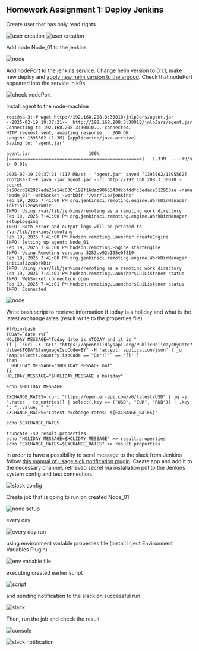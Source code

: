 ## Homework Assignment 1: Deploy Jenkins
Create user that has only read rights

![user creation](../19.Jenkins.Start/pictures/1.jpg)
![user creation](../19.Jenkins.Start/pictures/2.jpg)

Add node Node_01 to the jenkins

![node](../19.Jenkins.Start/pictures/3.jpg)

Add nodePort to the [jenkins service](https://github.com/Julie717/kubernetes/blob/14-kubernetes-application-deployment/jenkins-app/templates/service.yaml).
Change helm version to 0.1.1, make new deploy and [apply new helm version to the argocd](https://github.com/Julie717/argocd/blob/master/app/jenkins-app.yaml).
Check that nodePort appeared into the service in k9s

![check nodePort](../19.Jenkins.Start/pictures/4.jpg)

Install agent to the node-machine

```shell
root@sa-3:~# wget http://192.168.208.3:30010/jnlpJars/agent.jar
--2025-02-19 19:37:21--  http://192.168.208.3:30010/jnlpJars/agent.jar
Connecting to 192.168.208.3:30010... connected.
HTTP request sent, awaiting response... 200 OK
Length: 1395562 (1.3M) [application/java-archive]
Saving to: 'agent.jar'

agent.jar                      100%[=================================================>]   1.33M  --.-KB/s    in 0.01s

2025-02-19 19:37:21 (117 MB/s) - 'agent.jar' saved [1395562/1395562]
root@sa-3:~# java -jar agent.jar -url http://192.168.208.3:30010 -secret 5a50ccd262927eda25e14c030f192f16dad9065343dcbfddfc3edace512953ae -name "Node_01" -webSocket -workDir "/var/lib/jenkins"
Feb 19, 2025 7:41:00 PM org.jenkinsci.remoting.engine.WorkDirManager initializeWorkDir
INFO: Using /var/lib/jenkins/remoting as a remoting work directory
Feb 19, 2025 7:41:00 PM org.jenkinsci.remoting.engine.WorkDirManager setupLogging
INFO: Both error and output logs will be printed to /var/lib/jenkins/remoting
Feb 19, 2025 7:41:00 PM hudson.remoting.Launcher createEngine
INFO: Setting up agent: Node_01
Feb 19, 2025 7:41:00 PM hudson.remoting.Engine startEngine
INFO: Using Remoting version: 3283.v92c105e0f819
Feb 19, 2025 7:41:00 PM org.jenkinsci.remoting.engine.WorkDirManager initializeWorkDir
INFO: Using /var/lib/jenkins/remoting as a remoting work directory
Feb 19, 2025 7:41:01 PM hudson.remoting.Launcher$CuiListener status
INFO: WebSocket connection open
Feb 19, 2025 7:41:01 PM hudson.remoting.Launcher$CuiListener status
INFO: Connected
```

![node](../19.Jenkins.Start/pictures/5.jpg)

Write bash script to retrieve information if today is a holiday and what is the latest exchange rates (result write to the properties file)

```shell
#!/bin/bash
TODAY=`date +%F`
HOLIDAY_MESSAGE="Today date is $TODAY and it is "
if [ `curl -X 'GET' "https://openholidaysapi.org/PublicHolidaysByDate?date=$TODAY&languageIsoCode=BY" -H 'accept: application/json' | jq 'map(select(.country.isoCode == "BY"))'` == '[]' ]
then
  HOLIDAY_MESSAGE="$HOLIDAY_MESSAGE not"
fi
HOLIDAY_MESSAGE="$HOLIDAY_MESSAGE a holiday"

echo $HOLIDAY_MESSAGE

EXCHANGE_RATES=`curl "https://open.er-api.com/v6/latest/USD" | jq -jr  '.rates | to_entries[] | select(.key == ("USD", "EUR", "RUB")) | .key, ": ",.value, " "'`
EXCHANGE_RATES="Latest exchange rates: ${EXCHANGE_RATES}"

echo $EXCHANGE_RATES

truncate -s0 result.properties
echo "HOLIDAY_MESSAGE=$HOLIDAY_MESSAGE" >> result.properties
echo "EXCHANGE_RATES=$EXCHANGE_RATES" >> result.properties
```

In order to have a possibility to send message to the slack from Jenkins follow [this manual of usage slck notification plugin](https://plugins.jenkins.io/slack/). 
Create app and add it to the necessary channel, retrieved secret via installation put to the Jenkins system config and test connection.

![slack config](../19.Jenkins.Start/pictures/6.jpg)

Create job that is going to run on created Node_01

![node setup](../19.Jenkins.Start/pictures/7.jpg)

every day

![every day run](../19.Jenkins.Start/pictures/8.jpg)

using environment variable properties file (install Inject Environment Variables Plugin)

![env variable file](../19.Jenkins.Start/pictures/9.jpg)

executing created earlier script

![script](../19.Jenkins.Start/pictures/10.jpg)

and sending notification to the slack on successful run.

![slack](../19.Jenkins.Start/pictures/11.jpg)

Then, run the job and check the result

![console](../19.Jenkins.Start/pictures/12.jpg)

![slack notification](../19.Jenkins.Start/pictures/13.jpg)